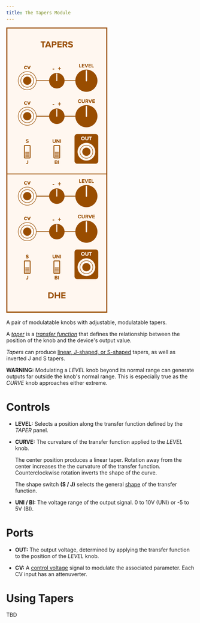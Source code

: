```yaml
---
title: The Tapers Module
---
```

<img class="faceplate" src="tapers.svg" alt="The Tapers Faceplate" />

A pair of modulatable knobs with adjustable, modulatable tapers.

A
_[taper](https://en.wikipedia.org/wiki/Potentiometer#Resistance–position_relationship:_"taper")_
is a
_[transfer function](https://en.wikipedia.org/wiki/Transfer_function)_
that defines the relationship
between the position of the knob
and the device's output value.

_Tapers_ can produce
[linear, J-shaped, or S-shaped](/technical/curves/)
tapers,
as well as inverted J and S tapers.

**WARNING:**
Modulating a _LEVEL_ knob beyond its normal range can generate outputs far
outside the knob's normal range.  This is especially true as the _CURVE_ knob
approaches either extreme.

# Controls
- **LEVEL:**
    Selects a position
    along the transfer function
    defined by the _TAPER_ panel.

- **CURVE:**
    The curvature
    of the transfer function
    applied to the _LEVEL_ knob.

    The center position
    produces a linear taper.
    Rotation away from the center
    increases the the curvature of the transfer function.
    Counterclockwise rotation
    inverts the shape of the curve.

    The shape switch **(S / J)**
    selects the general [shape](/technical/curves/)
    of the transfer function.

- **UNI / BI:**
    The voltage range of the output signal.
    0 to 10V (UNI)
    or -5 to 5V (BI).

# Ports
- **OUT:**
    The output voltage,
    determined by applying the transfer function
    to the position of the _LEVEL_ knob.

- **CV:**
    A [control voltage](/technical/modulation/) signal
    to modulate the associated parameter. Each CV input has an attenuverter.

# Using Tapers

TBD
